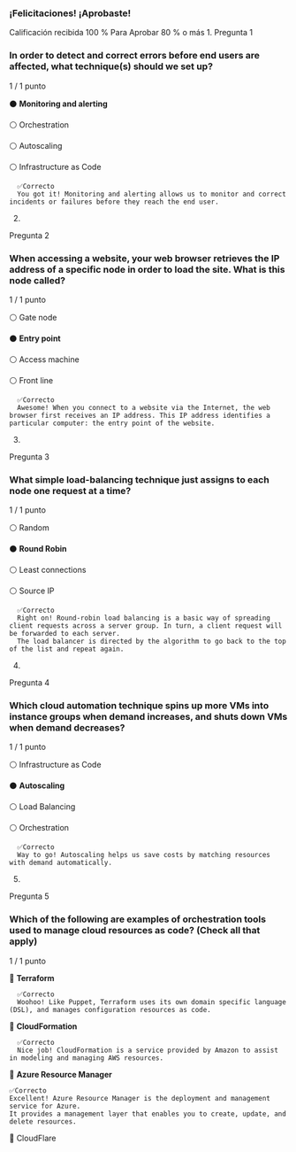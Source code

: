 ### ¡Felicitaciones! ¡Aprobaste!
Calificación recibida 100 %
Para Aprobar 80 % o más
1.
Pregunta 1
### In order to detect and correct errors before end users are affected, what technique(s) should we set up?

1 / 1 punto

⚫ **Monitoring and alerting**


⚪ Orchestration


⚪ Autoscaling


⚪ Infrastructure as Code

      ✅Correcto
      You got it! Monitoring and alerting allows us to monitor and correct incidents or failures before they reach the end user.

2.
Pregunta 2
### When accessing a website, your web browser retrieves the IP address of a specific node in order to load the site. What is this node called?

1 / 1 punto

⚪ Gate node


⚫ **Entry point**


⚪ Access machine


⚪ Front line

      ✅Correcto
      Awesome! When you connect to a website via the Internet, the web browser first receives an IP address. This IP address identifies a particular computer: the entry point of the website.

3.
Pregunta 3
### What simple load-balancing technique just assigns to each node one request at a time?

1 / 1 punto

⚪ Random


⚫ **Round Robin**


⚪ Least connections


⚪ Source IP

      ✅Correcto
      Right on! Round-robin load balancing is a basic way of spreading client requests across a server group. In turn, a client request will be forwarded to each server. 
      The load balancer is directed by the algorithm to go back to the top of the list and repeat again.

4.
Pregunta 4
### Which cloud automation technique spins up more VMs into instance groups when demand increases, and shuts down VMs when demand decreases?

1 / 1 punto

⚪ Infrastructure as Code


⚫ **Autoscaling**


⚪ Load Balancing


⚪ Orchestration

      ✅Correcto
      Way to go! Autoscaling helps us save costs by matching resources with demand automatically.

5.
Pregunta 5
### Which of the following are examples of orchestration tools used to manage cloud resources as code? (Check all that apply)

1 / 1 punto

🔳 **Terraform**

      ✅Correcto
      Woohoo! Like Puppet, Terraform uses its own domain specific language (DSL), and manages configuration resources as code.


🔳 **CloudFormation**

      ✅Correcto
      Nice job! CloudFormation is a service provided by Amazon to assist in modeling and managing AWS resources.


🔳 **Azure Resource Manager**

    ✅Correcto
    Excellent! Azure Resource Manager is the deployment and management service for Azure. 
    It provides a management layer that enables you to create, update, and delete resources.


🔲 CloudFlare
